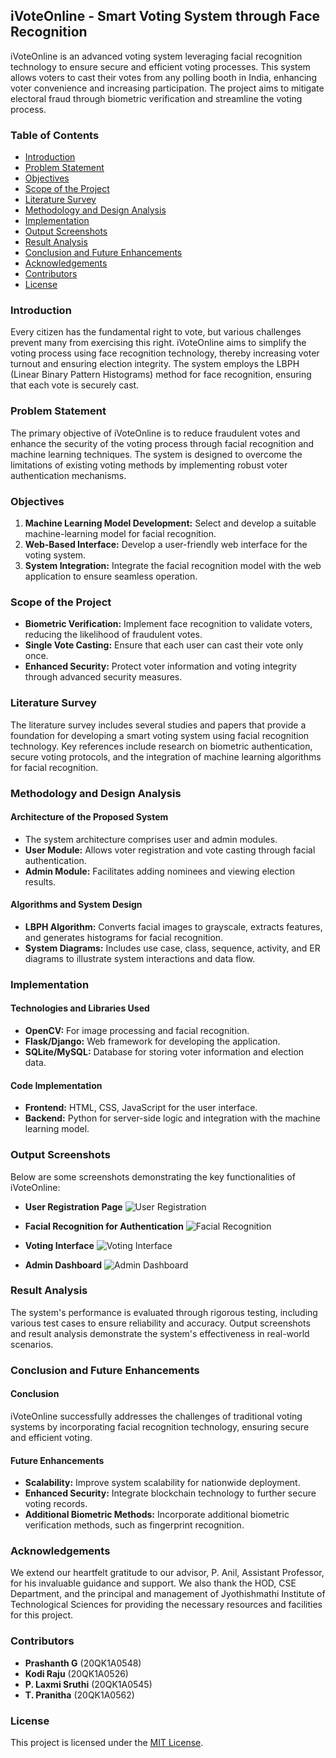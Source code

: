 ## iVoteOnline - Smart Voting System through Face Recognition

iVoteOnline is an advanced voting system leveraging facial recognition technology to ensure secure and efficient voting processes. This system allows voters to cast their votes from any polling booth in India, enhancing voter convenience and increasing participation. The project aims to mitigate electoral fraud through biometric verification and streamline the voting process.

### Table of Contents

- [Introduction](#introduction)
- [Problem Statement](#problem-statement)
- [Objectives](#objectives)
- [Scope of the Project](#scope-of-the-project)
- [Literature Survey](#literature-survey)
- [Methodology and Design Analysis](#methodology-and-design-analysis)
- [Implementation](#implementation)
- [Output Screenshots](#output-screenshots)
- [Result Analysis](#result-analysis)
- [Conclusion and Future Enhancements](#conclusion-and-future-enhancements)
- [Acknowledgements](#acknowledgements)
- [Contributors](#contributors)
- [License](#license)

### Introduction

Every citizen has the fundamental right to vote, but various challenges prevent many from exercising this right. iVoteOnline aims to simplify the voting process using face recognition technology, thereby increasing voter turnout and ensuring election integrity. The system employs the LBPH (Linear Binary Pattern Histograms) method for face recognition, ensuring that each vote is securely cast.

### Problem Statement

The primary objective of iVoteOnline is to reduce fraudulent votes and enhance the security of the voting process through facial recognition and machine learning techniques. The system is designed to overcome the limitations of existing voting methods by implementing robust voter authentication mechanisms.

### Objectives

1. **Machine Learning Model Development:** Select and develop a suitable machine-learning model for facial recognition.
2. **Web-Based Interface:** Develop a user-friendly web interface for the voting system.
3. **System Integration:** Integrate the facial recognition model with the web application to ensure seamless operation.

### Scope of the Project

- **Biometric Verification:** Implement face recognition to validate voters, reducing the likelihood of fraudulent votes.
- **Single Vote Casting:** Ensure that each user can cast their vote only once.
- **Enhanced Security:** Protect voter information and voting integrity through advanced security measures.

### Literature Survey

The literature survey includes several studies and papers that provide a foundation for developing a smart voting system using facial recognition technology. Key references include research on biometric authentication, secure voting protocols, and the integration of machine learning algorithms for facial recognition.

### Methodology and Design Analysis

#### Architecture of the Proposed System
- The system architecture comprises user and admin modules.
- **User Module:** Allows voter registration and vote casting through facial authentication.
- **Admin Module:** Facilitates adding nominees and viewing election results.

#### Algorithms and System Design
- **LBPH Algorithm:** Converts facial images to grayscale, extracts features, and generates histograms for facial recognition.
- **System Diagrams:** Includes use case, class, sequence, activity, and ER diagrams to illustrate system interactions and data flow.

### Implementation

#### Technologies and Libraries Used
- **OpenCV:** For image processing and facial recognition.
- **Flask/Django:** Web framework for developing the application.
- **SQLite/MySQL:** Database for storing voter information and election data.

#### Code Implementation
- **Frontend:** HTML, CSS, JavaScript for the user interface.
- **Backend:** Python for server-side logic and integration with the machine learning model.

### Output Screenshots

Below are some screenshots demonstrating the key functionalities of iVoteOnline:

- **User Registration Page**
  ![User Registration](path/to/screenshot1.png)

- **Facial Recognition for Authentication**
  ![Facial Recognition](path/to/screenshot2.png)

- **Voting Interface**
  ![Voting Interface](path/to/screenshot3.png)

- **Admin Dashboard**
  ![Admin Dashboard](path/to/screenshot4.png)

### Result Analysis

The system's performance is evaluated through rigorous testing, including various test cases to ensure reliability and accuracy. Output screenshots and result analysis demonstrate the system's effectiveness in real-world scenarios.

### Conclusion and Future Enhancements

#### Conclusion
iVoteOnline successfully addresses the challenges of traditional voting systems by incorporating facial recognition technology, ensuring secure and efficient voting.

#### Future Enhancements
- **Scalability:** Improve system scalability for nationwide deployment.
- **Enhanced Security:** Integrate blockchain technology to further secure voting records.
- **Additional Biometric Methods:** Incorporate additional biometric verification methods, such as fingerprint recognition.

### Acknowledgements

We extend our heartfelt gratitude to our advisor, P. Anil, Assistant Professor, for his invaluable guidance and support. We also thank the HOD, CSE Department, and the principal and management of Jyothishmathi Institute of Technological Sciences for providing the necessary resources and facilities for this project.

### Contributors

- **Prashanth G** (20QK1A0548)
- **Kodi Raju** (20QK1A0526)
- **P. Laxmi Sruthi** (20QK1A0545)
- **T. Pranitha** (20QK1A0562)

### License

This project is licensed under the [MIT License](LICENSE).
